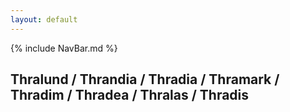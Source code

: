 ```yaml
---
layout: default
---
```


<script src="site.js" type="text/javascript"></script>

{% include NavBar.md %}
<div id="test">
  
## Thralund / Thrandia / Thradia / Thramark / Thradim / Thradea / Thralas / Thradis

</div>
